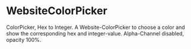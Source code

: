 # WebsiteColorPicker
ColorPicker, Hex to Integer.
A Website-ColorPicker to choose a color and show the corresponding hex and integer-value. Alpha-Channel disabled, opacity 100%.
